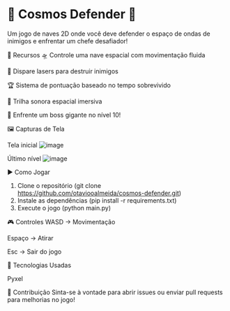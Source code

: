 # 🚀 Cosmos Defender 🌌
Um jogo de naves 2D onde você deve defender o espaço de ondas de inimigos e enfrentar um chefe desafiador!

📌 Recursos
🛸 Controle uma nave espacial com movimentação fluida

🔫 Dispare lasers para destruir inimigos

🏆 Sistema de pontuação baseado no tempo sobrevivido

🎵 Trilha sonora espacial imersiva

🦾 Enfrente um boss gigante no nível 10!

🖼️ Capturas de Tela

  Tela inicial
![image](https://github.com/user-attachments/assets/cad3717a-4498-4c7b-9359-92048e2eda3f)

  Último nível
![image](https://github.com/user-attachments/assets/5ac8d938-1fb3-4abc-92cb-d3b34cf50aa0)


▶️ Como Jogar

1. Clone o repositório (git clone https://github.com/otaviooalmeida/cosmos-defender.git)
2. Instale as dependências (pip install -r requirements.txt)
3. Execute o jogo (python main.py)

🎮 Controles
WASD → Movimentação

Espaço → Atirar

Esc → Sair do jogo

🚀 Tecnologias Usadas

Pyxel

🤝 Contribuição
Sinta-se à vontade para abrir issues ou enviar pull requests para melhorias no jogo!
